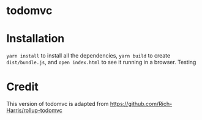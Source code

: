 # todomvc

# Installation

`yarn install` to install all the dependencies, `yarn build` to create `dist/bundle.js`, and `open index.html` to see it running in a browser. Testing


# Credit

This version of todomvc is adapted from https://github.com/Rich-Harris/rollup-todomvc
